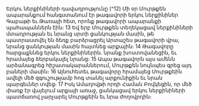 
Երկու ներքինիների դավադրությունը
(^12) Մի օր Մուրթքեն ապարանքում հանգստանում էր թագավորի երկու ներքինիներ Գաբաթի եւ Թառայի հետ, որոնք
թագավորի ապարանքի պահապաններն էին։ 13 Եվ երբ Մուրթքեն տեղեկացավ ներքինիների մտադրության եւ նրանց
սրտի ցանկության մասին, թե պատրաստվել են ձեռք բարձրացրել Արտաշես թագավորի վրա, նրանց ցանկության
մասին հայտնեց արքային։ 14 Թագավորը հարցաքննեց երկու ներքինիներին. նրանք խոստովանեցին, եւ հրամայեց
ձերբակալել նրանց։ 15 Ապա թագավորն այս ամենն արձանագրեց հիշատակարաններում, Մուրթքեն նույնպես գրեց այդ
բաների մասին։ 16 Այնուհետեւ թագավորը հրամայեց Մուրթքեին ավելի մեծ զգուշությամբ հոգ տանել արքունիքին եւ
նրան պարգեւներ տվեց։ 17 Իսկ Ամադովթի որդի Համան Բովկեցին, որ մեծ փառք էր վայելում արքայի առաջ, ցանկացավ
երկու ներքինիների պատճառով չարչարել Մուրթքեին եւ նրա ժողովրդին։
